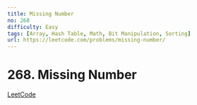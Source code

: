 ```yaml
---
title: Missing Number
no: 268
difficulty: Easy
tags: [Array, Hash Table, Math, Bit Manipulation, Sorting]
url: https://leetcode.com/problems/missing-number/
---
```


# 268. Missing Number

[LeetCode](https://leetcode.com/problems/missing-number/)

